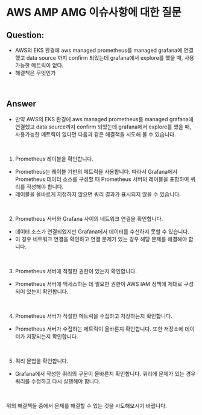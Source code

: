 # AWS AMP AMG 이슈사항에 대한 질문

## Question: 

- AWS의 EKS 환경에 aws managed prometheus를 managed grafana에 연결했고 data source 까지 confirm 되었는데 grafana에서 explore를 했을 때, 사용가능한 메트릭이 없다.
- 해결책은 무엇인가

<br>

## Answer

- 만약 AWS의 EKS 환경에 aws managed prometheus를 managed grafana에 연결했고 data source까지 confirm 되었는데 grafana에서 explore를 했을 때, 사용가능한 메트릭이 없다면 다음과 같은 해결책을 시도해 볼 수 있습니다.

<br>

1. Prometheus 레이블을 확인합니다.

- Prometheus는 레이블 기반의 메트릭을 사용합니다. 따라서 Grafana에서 Prometheus 데이터 소스를 구성할 때 Prometheus 서버의 레이블을 포함하여 쿼리를 작성해야 합니다.
- 레이블을 올바르게 지정하지 않으면 쿼리 결과가 표시되지 않을 수 있습니다.

<br>

2. Prometheus 서버와 Grafana 사이의 네트워크 연결을 확인합니다.

- 데이터 소스가 연결되었지만 Grafana에서 데이터를 수신하지 못할 수 있습니다. 
- 이 경우 네트워크 연결을 확인하고 연결 문제가 있는 경우 해당 문제를 해결해야 합니다.

<br>

3. Prometheus 서버에 적절한 권한이 있는지 확인합니다.

- Prometheus 서버에 액세스하는 데 필요한 권한이 AWS IAM 정책에 제대로 구성되어 있는지 확인합니다.

<br>

4. Prometheus 서버가 적절한 메트릭을 수집하고 저장하는지 확인합니다.

- Prometheus 서버가 수집하는 메트릭이 올바른지 확인합니다. 또한 저장소에 데이터가 저장되는지 확인합니다.

<br>

5. 쿼리 문법을 확인합니다.

- Grafana에서 작성한 쿼리의 구문이 올바른지 확인합니다. 쿼리에 문제가 있는 경우 쿼리를 수정하고 다시 실행해야 합니다.

<br>

위의 해결책들 중에서 문제를 해결할 수 있는 것을 시도해보시기 바랍니다.